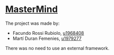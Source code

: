 # [MasterMind](https://u1968408.github.io/MasterMind/)

The project was made by:
- Facundo Rossi Rubiolo, [u1968408](https://github.com/u1968408)
- Martí Duran Femenies, [u1979277](https://github.com/MartiDF)

There was no need to use an external framework.

